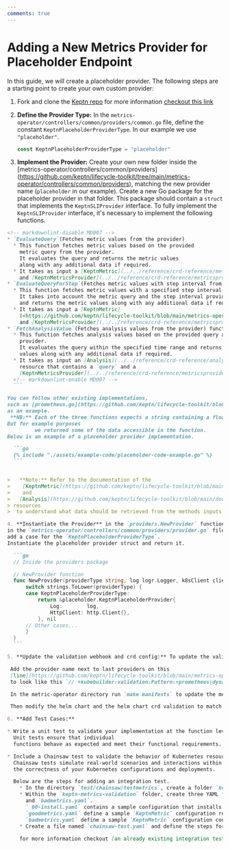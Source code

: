 ```yaml
---
comments: true
---
```


# Adding a New Metrics Provider for Placeholder Endpoint

In this guide, we will create a placeholder provider.
The following steps are a starting point to create your own custom provider:

1. Fork and clone the [Keptn repo](https://github.com/keptn/lifecycle-toolkit)
  for more information [checkout this link](https://keptn.sh/stable/docs/contribute/general/git/fork-clone/)

2. **Define the Provider Type:** In the `metrics-operator/controllers/common/providers/common.go` file,
 define the constant `KeptnPlaceholderProviderType`.
  In our example we use `"placeholder"`.

    ```go
    const KeptnPlaceholderProviderType = "placeholder"
    ```

3. **Implement the Provider:** Create your own new folder inside the
[metrics-operator/controllers/common/providers]
(<https://github.com/keptn/lifecycle-toolkit/tree/main/metrics-operator/controllers/common/providers>),
matching the new provider name (`placeholder` in our example).
Create a new Go package for the placeholder provider in that folder.
This package should contain a `struct` that implements the `KeptnSLIProvider` interface.
To fully implement the `KeptnSLIProvider` interface, it's necessary to implement the following functions.

  ```markdown
  <!-- markdownlint-disable MD007 -->
  * `EvaluateQuery`(Fetches metric values from the provider)
    * This function fetches metric values based on the provided
      metric query from the provider.
      It evaluates the query and returns the metric values
      along with any additional data if required.
    * It takes as input a [KeptnMetric](../../reference/crd-reference/metric.md)
      and [KeptnMetricsProvider](../../reference/crd-reference/metricsprovider.md)
  * `EvaluateQueryForStep`(Fetches metric values with step interval from the provider)
    * This function fetches metric values with a specified step interval from the placeholder provider.
      It takes into account the metric query and the step interval provided, executes the query,
      and returns the metric values along with any additional data if required.
    * It takes as input a [KeptnMetric]
      (<https://github.com/keptn/lifecycle-toolkit/blob/main/metrics-operator/api/v1beta1/keptnmetric_types.go>)
      and [KeptnMetricsProvider](../../reference/crd-reference/metricsprovider.md)   
  * `FetchAnalysisValue`(Fetches analysis values from the provider) functions.
    * This function fetches analysis values based on the provided query and time range from the
      provider.
      It evaluates the query within the specified time range and returns the analysis
      values along with any additional data if required.
    * It takes as input an [Analysis](../../reference/crd-reference/analysis.md),
      resource that contains a `query` and a 
      [KeptnMetricsProvider](../../reference/crd-reference/metricsprovider.md) resource.
    <!-- markdownlint-enable MD007 -->
    ```

  You can follow other existing implementations,
 such as [prometheus.go](https://github.com/keptn/lifecycle-toolkit/blob/main/metrics-operator/controllers/common/providers/prometheus/prometheus.go),
 as an example.
   **NB:** Each of the three functions expects a string containing a float value in it.
  But for example purposes
           we returned some of the data accessible in the function.
  Below is an example of a placeholder provider implementation.

    ```go
    {% include "./assets/example-code/placeholder-code-example.go" %}
    ```


>   **Note:** Refer to the documentation of the
>    [KeptnMetric](https://github.com/keptn/lifecycle-toolkit/blob/main/docs/docs/reference/crd-reference/metric.md)
>    and
>   [Analysis](https://github.com/keptn/lifecycle-toolkit/blob/main/docs/docs/reference/crd-reference/analysis.md)
> resources
>  to understand what data should be retrieved from the methods inputs to compute accurate results.

4. **Instantiate the Provider** in the `providers.NewProvider` function
 in the `metrics-operator/controllers/common/providers/provider.go` file.
 add a case for the `KeptnPlaceholderProviderType`.
  Instantiate the placeholder provider struct and return it.

    ```go
    // Inside the providers package

    // NewProvider function
    func NewProvider(providerType string, log logr.Logger, k8sClient client.Client) (KeptnSLIProvider, error) {
        switch strings.ToLower(providerType) {
        case KeptnPlaceholderProviderType:
            return &placeholder.KeptnPlaceholderProvider{
                Log:        log,
                HttpClient: http.Client{},
            }, nil
        // Other cases...
        }
    }
    ```

5. **Update the validation webhook and crd config:** To update the validation webhook and crd config of the metrics operator.

   Add the provider name next to last providers on this
   [line](https://github.com/keptn/lifecycle-toolkit/blob/main/metrics-operator/api/v1beta1/keptnmetricsprovider_types.go#L29)
   to look like this `// +kubebuilder:validation:Pattern:=prometheus|dynatrace|datadog|dql|placeholder`.

   In the metric-operator directory run `make manifests` to update the metrics-operator crd config

   Then modify the helm chart and the helm chart crd validation to match the update in the metrics-operator crd config
  
6. **Add Test Cases:**

  * Write a unit test to validate your implementation at the function level.
    Unit tests ensure that individual
    functions behave as expected and meet their functional requirements.

  * Include a Chainsaw test to validate the behavior of Kubernetes resources managed by your code.
    Chainsaw tests simulate real-world scenarios and interactions within a Kubernetes cluster, ensuring
    the correctness of your Kubernetes configurations and deployments.

    Below are the steps for adding an integration test.
      * In the directory `test/chainsaw/testmetrics`, create a folder `keptn-metrics-validation` in our case.
      * Within the `keptn-metrics-validation` folder, create three YAML files `00-install.yaml`, `goodmetrics.yaml`
        and `badmetrics.yaml`.
        ` 00-install.yaml` contains a sample configuration that installs a valid `KeptnMetricsProvider` in our case `placeholder`. 
        `goodmetrics.yaml` define a sample `KeptnMetric` configuration representing a valid use case, while
        `badmetrics.yaml` define a sample `KeptnMetric` configuration containing errors or incorrect values.
      * Create a file named `chainsaw-test.yaml` and define the steps for the integration test in chainsaw-test.yaml.
      
      for more information checkout [an already existing integration test](https://github.com/keptn/lifecycle-toolkit/tree/main/test/chainsaw/testmetrics/metrics)
